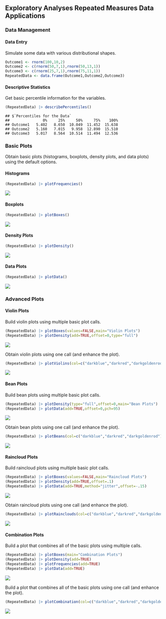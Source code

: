 
## Exploratory Analyses Repeated Measures Data Applications

### Data Management

#### Data Entry

Simulate some data with various distributional shapes.

```r
Outcome1 <- rnorm(100,10,2)
Outcome2 <- c(rnorm(50,7,1),rnorm(50,13,1))
Outcome3 <- c(rnorm(25,7,1),rnorm(75,11,1))
RepeatedData <- data.frame(Outcome1,Outcome2,Outcome3)
```

#### Descriptive Statistics

Get basic percentile information for the variables.

```r
(RepeatedData) |> describePercentiles()
```

```
## $`Percentiles for the Data`
##               0%     25%     50%     75%    100%
## Outcome1   5.402   8.650  10.049  11.452  15.638
## Outcome2   5.160   7.015   9.958  12.890  15.510
## Outcome3   5.017   8.564  10.514  11.494  12.536
```

### Basic Plots

Obtain basic plots (histograms, boxplots, density plots, and data plots) using the default options.

#### Histograms


```r
(RepeatedData) |> plotFrequencies()
```

![](figures/Repeated-Histograms-1.png)<!-- -->

#### Boxplots


```r
(RepeatedData) |> plotBoxes()
```

![](figures/Repeated-Boxes-1.png)<!-- -->

#### Density Plots


```r
(RepeatedData) |> plotDensity()
```

![](figures/Repeated-Density-1.png)<!-- -->

#### Data Plots


```r
(RepeatedData) |> plotData()
```

![](figures/Repeated-Data-1.png)<!-- -->

### Advanced Plots

#### Violin Plots

Build violin plots using multiple basic plot calls.

```r
(RepeatedData) |> plotBoxes(values=FALSE,main="Violin Plots")
(RepeatedData) |> plotDensity(add=TRUE,offset=0,type="full")
```

![](figures/Repeated-ViolinsA-1.png)<!-- -->

Obtain violin plots using one call (and enhance the plot).

```r
(RepeatedData) |> plotViolins(col=c("darkblue","darkred","darkgoldenrod"))
```

![](figures/Repeated-ViolinsB-1.png)<!-- -->

#### Bean Plots

Build bean plots using multiple basic plot calls.

```r
(RepeatedData) |> plotDensity(type="full",offset=0,main="Bean Plots")
(RepeatedData) |> plotData(add=TRUE,offset=0,pch=95)
```

![](figures/Repeated-BeansA-1.png)<!-- -->

Obtain bean plots using one call (and enhance the plot).

```r
(RepeatedData) |> plotBeans(col=c("darkblue","darkred","darkgoldenrod"))
```

![](figures/Repeated-BeansB-1.png)<!-- -->

#### Raincloud Plots

Build raincloud plots using multiple basic plot calls.

```r
(RepeatedData) |> plotBoxes(values=FALSE,main="Raincloud Plots")
(RepeatedData) |> plotDensity(add=TRUE,offset=.1)
(RepeatedData) |> plotData(add=TRUE,method="jitter",offset=-.15)
```

![](figures/Repeated-RaincloudsA-1.png)<!-- -->

Obtain raincloud plots using one call (and enhance the plot).

```r
(RepeatedData) |> plotRainclouds(col=c("darkblue","darkred","darkgoldenrod"))
```

![](figures/Repeated-RaincloudsB-1.png)<!-- -->

#### Combination Plots

Build a plot that combines all of the basic plots using multiple calls.

```r
(RepeatedData) |> plotBoxes(main="Combination Plots")
(RepeatedData) |> plotDensity(add=TRUE)
(RepeatedData) |> plotFrequencies(add=TRUE)
(RepeatedData) |> plotData(add=TRUE)
```

![](figures/Repeated-CombinationsA-1.png)<!-- -->

Build a plot that combines all of the basic plots using one call (and enhance the plot).

```r
(RepeatedData) |> plotCombination(col=c("darkblue","darkred","darkgoldenrod"))
```

![](figures/Repeated-CombinationsB-1.png)<!-- -->

